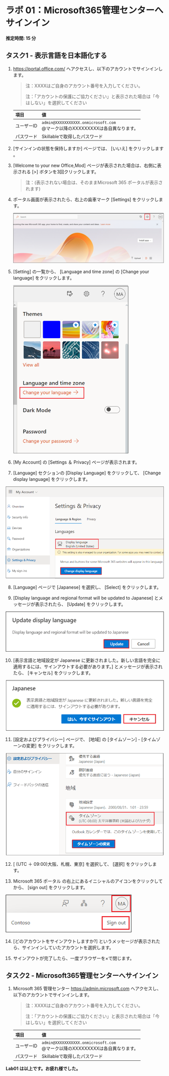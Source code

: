 # ラボ 01：Microsoft365管理センターへサインイン

#### 推定時間: 15 分



## タスク1 - 表示言語を日本語化する

1. https://portal.office.com/ へアクセスし、以下のアカウントでサインインします。

   > 注：XXXXはご自身のアカウント番号を入力してください。
   >
   > 注：「アカウントの保護にご協力ください」と表示された場合は「今はしない」を選択してください

   | 項目       | 値                                                           |
   | ---------- | ------------------------------------------------------------ |
   | ユーザーID | `admin@XXXXXXXXXXX.onmicrosoft.com`<br />@マーク以降のXXXXXXXXXは各自異なります。 |
   | パスワード | Skillableで取得したパスワード                                |

   

2. [サインインの状態を保持しますか] ページでは、 [いいえ] をクリックします 。

   

3. [Welcome to your new Office,Mod] ページが表示された場合は、右側に表示される [>] ボタンを3回クリックします。

   > 注：(表示されない場合は、そのままMicrosoft 365 ポータルが表示されます)

   

4. ポータル画面が表示されたら、右上の歯車マーク [Settings] をクリックします。

   ![lab1-1](./media/lab1-1.png)

   

5. [Setting] の一覧から、 [Language and time zone] の [Change your language] をクリックします。

   <img src="./media/lab1-2.png" alt="lab1-2" style="zoom: 67%;" />

6. [My Account] の [Settings ＆ Privacy] ページが表示されます。

   

7. [Language] セクションの [Display Language] をクリックして、 [Change display language] をクリックします。

<img src="./media/lab1-3.png" alt="lab1-3" style="zoom:80%;" />



8. [Language] ページで [Japanese] を選択し、 [Select] をクリックします。

   

9. [Display language and regional format will be updated to Japanese] とメッセージが表示されたら、 [Update] をクリックします。

![lab1-4](./media/lab1-4.png)

10. [表示言語と地域設定が Japanese に更新されました。新しい言語を完全に適用するには、サインアウトする必要があります。] とメッセージが表示されたら、 [キャンセル] をクリックします。

<img src="./media/lab1-5.png" alt="lab1-5" style="zoom:80%;" />



11. [設定およびプライバシー] ページで、 [地域] の [タイムゾーン] - [タイムゾーンの変更] をクリックします。

<img src="./media/lab1-6.png" alt="lab1-6" style="zoom:80%;" />



12. [ (UTC ＋ 09:00)大阪、札幌、東京] を選択して、 [選択] をクリックします。

    

13. Microsoft 365 ポータル の右上にあるイニシャルのアイコンをクリックしてから、 [sign out] をクリックします。

![lab1-7](./media/lab1-7.png)

14. [どのアカウントをサインアウトしますか?] というメッセージが表示されたら、サインインしていたアカウントを選択します。

15. サインアウトが完了したら、一度ブラウザーを×で閉じます。



## タスク2 - Microsoft365管理センターへサインイン

1. Microsoft 365 管理センター https://admin.microsoft.com へアクセスし、以下のアカウントでサインインします。

   > 注：XXXXはご自身のアカウント番号を入力してください。
   >
   > 注：「アカウントの保護にご協力ください」と表示された場合は「今はしない」を選択してください

   | 項目       | 値                                                           |
   | ---------- | ------------------------------------------------------------ |
   | ユーザーID | `admin@XXXXXXXXXXX.onmicrosoft.com`<br />@マーク以降のXXXXXXXXXは各自異なります。 |
   | パスワード | Skillableで取得したパスワード                                |



**Lab01 は以上です。お疲れ様でした。**
